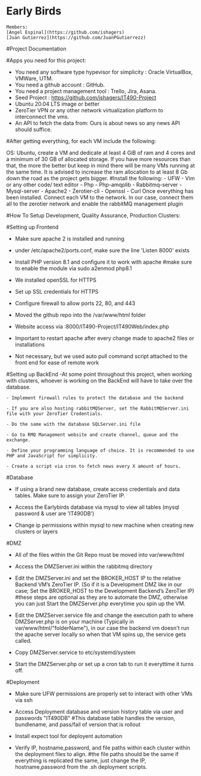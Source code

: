 # Early Birds
    Members:
    [Angel Espinal](https://github.com/ishagers)
    [Juan Gutierrez](https://github.com/JuanPGutierrezz)

#Project Documentation

#Apps you need for this project:

- You need any software type hypevisor for simplicity : Oracle VirtualBox, VMWare, UTM.
- You need a github account : GitHub.
- You need a project management tool : Trello, Jira, Asana.
- Seed Project : https://github.com/ishagers/IT490-Project
- Ubuntu 20.04 LTS image or better
- ZeroTier VPN or any other network virtualization platform to interconnect the vms.
- An API to fetch the data from: Ours is about news so any news API should suffice.

#After getting everything, for each VM include the following:

OS: Ubuntu, create a VM and dedicate at least 4 GiB of ram and 4 cores and a minimum of 30 GB of allocated storage. If you have more resources than that, the more the better but keep in mind there will be many VMs running at the same time. It is advised to increase the ram allocation to at least 8 Gb down the road as the project gets bigger.
    #Install the following:
    - UFW
    - Vim or any other code/ text editor
    - Php
	- Php-amqplib
	- Rabbitmq-server
	- Mysql-server
	- Apache2
	- Zerotier-cli
	- Openssl
    - Curl
Once everything has been installed. Connect each VM to the network. In our case, connect them all to the zerotier network and enable the rabbitMQ management plugin

#How To Setup Development, Quality Assurance, Production Clusters:

#Setting up Frontend
- Make sure apache 2 is installed and running

- under /etc/apache2/ports.conf, make sure the line 'Listen 8000' exists

- Install PHP version 8.1 and configure it to work with apache
    #make sure to enable the module via sudo a2enmod php8.1

- We installed openSSL for HTTPS

- Set up SSL credentials for HTTPS

- Configure firewall to allow ports 22, 80, and 443

- Moved the github repo into the /var/www/html folder

- Website access via <Web Server IP>:8000/IT490-Project/IT490Web/index.php

- Important to restart apache after every change made to apache2 files or installations

- Not necessary, but we used auto pull command script attached to the front end for ease of remote work


#Setting up BackEnd 
    -At some point throughout this project, when working with clusters, whoever is working on the BackEnd will have to take over the database.

    - Implement firewall rules to protect the database and the backend

    - If you are also hosting rabbitMQServer, set the RabbitMQServer.ini file with your ZeroTier Credentials.

    - Do the same with the database SQLServer.ini file

    - Go to RMQ Management website and create channel, queue and the exchange.

    - Define your programming language of choice. It is recommended to use PHP and JavaScript for simplicity.

    - Create a script via cron to fetch news every X amount of hours.

#Database
 - If using a brand new database, create access credentials and data tables. Make sure to assign your ZeroTier IP.

 - Access the Earlybirds database via mysql to view all tables (mysql password & user are 'IT490DB')

 - Change ip permissions within mysql to new machine when creating new clusters or layers

#DMZ

- All of the files within the Git Repo must be moved into var/www/html

- Access the DMZServer.ini within the rabbitmq directory

- Edit the DMZServer.ini and set the BROKER_HOST IP to the relative Backend VM’s ZeroTier IP. (So if it is a Development DMZ like in our case; Set the BROKER_HOST to the Development Backend’s ZeroTier IP)
    #these steps are optional as they are to automate the DMZ, otherwise you can just Start the DMZServer.php everytime you spin up the VM.
- Edit the DMZServer.service file and change the execution path to where DMZServer.php is on your machine (Typically in var/www/html/"folderName"), in our case the backend vm doesn't run the apache server locally so when that VM spins up, the service gets called.

- Copy DMZServer.service to etc/systemd/system

- Start the DMZServer.php or set up a cron tab to run it everyttime it turns off.

#Deployment
- Make sure UFW permissions are properly set to interact with other VMs via ssh 

- Access Deployment database and version history table via user and passwords "IT490DB"
    #This database table handles the version, bundlename, and pass/fail of version that is rollout

- Install expect tool for deployent automation

- Verify IP, hostname,password, and file paths within each cluster within the deployment files to align.
    #the file paths should be the same if everything is replicated the same, just change the IP, hostname,password from the .sh deployment scripts.


